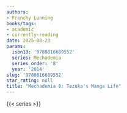 ```yaml
---
authors:
- Frenchy Lunning
books/tags:
- academic
- currently-reading
date: 2025-08-23
params:
  isbn13: '9780816689552'
  series: Mechademia
  series_order: '8'
  year: '2014'
slug: '9780816689552'
star_rating: null
title: "Mechademia 8: Tezuka's Manga Life"
---
```



<!--more-->

{{< series >}}